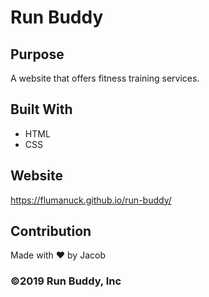 # Run Buddy

## Purpose
A website that offers fitness training services.

## Built With
* HTML
* CSS

## Website
https://flumanuck.github.io/run-buddy/

## Contribution
Made with ❤️ by Jacob

### ©️2019 Run Buddy, Inc 
